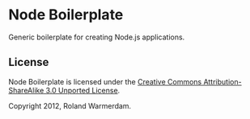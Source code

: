 Node Boilerplate
================

Generic boilerplate for creating Node.js applications.


License
-------
Node Boilerplate is licensed under the [Creative Commons Attribution-ShareAlike 3.0 Unported License](http://creativecommons.org/licenses/by-sa/3.0/).

Copyright 2012, Roland Warmerdam.